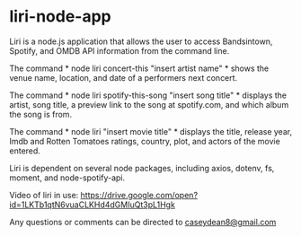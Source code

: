 # liri-node-app

Liri is a node.js application that allows the user to access Bandsintown, Spotify, and OMDB API information from the command line.

The command * node liri concert-this "insert artist name" * shows the venue name, location, and date of a performers next concert.

The command * node liri spotify-this-song "insert song title" * displays the artist, song title, a preview link to the song at spotify.com, and which album the song is from.

The command * node liri "insert movie title" * displays the title, release year, Imdb and Rotten Tomatoes ratings, country, plot, and actors of the movie entered. 

Liri is dependent on several node packages, including axios, dotenv, fs, moment, and node-spotify-api.

Video of liri in use: https://drive.google.com/open?id=1LKTb1qtN6vuaCLKHd4dGMIuQt3pL1Hgk

Any questions or comments can be directed to caseydean8@gmail.com
